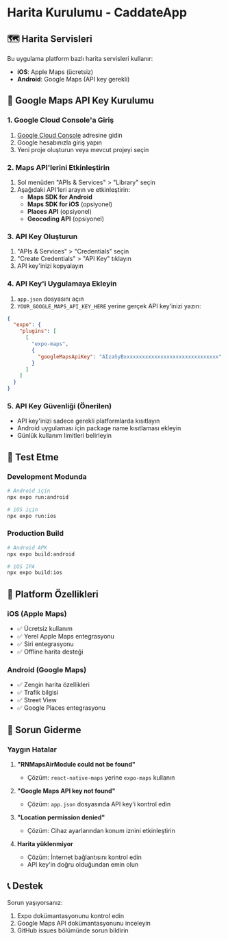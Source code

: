 # Harita Kurulumu - CaddateApp

## 🗺️ Harita Servisleri

Bu uygulama platform bazlı harita servisleri kullanır:
- **iOS**: Apple Maps (ücretsiz)
- **Android**: Google Maps (API key gerekli)

## 🔑 Google Maps API Key Kurulumu

### 1. Google Cloud Console'a Giriş
1. [Google Cloud Console](https://console.cloud.google.com/) adresine gidin
2. Google hesabınızla giriş yapın
3. Yeni proje oluşturun veya mevcut projeyi seçin

### 2. Maps API'lerini Etkinleştirin
1. Sol menüden "APIs & Services" > "Library" seçin
2. Aşağıdaki API'leri arayın ve etkinleştirin:
   - **Maps SDK for Android**
   - **Maps SDK for iOS** (opsiyonel)
   - **Places API** (opsiyonel)
   - **Geocoding API** (opsiyonel)

### 3. API Key Oluşturun
1. "APIs & Services" > "Credentials" seçin
2. "Create Credentials" > "API Key" tıklayın
3. API key'inizi kopyalayın

### 4. API Key'i Uygulamaya Ekleyin
1. `app.json` dosyasını açın
2. `YOUR_GOOGLE_MAPS_API_KEY_HERE` yerine gerçek API key'inizi yazın:

```json
{
  "expo": {
    "plugins": [
      [
        "expo-maps",
        {
          "googleMapsApiKey": "AIzaSyBxxxxxxxxxxxxxxxxxxxxxxxxxxxxxxx"
        }
      ]
    ]
  }
}
```

### 5. API Key Güvenliği (Önerilen)
- API key'inizi sadece gerekli platformlarda kısıtlayın
- Android uygulaması için package name kısıtlaması ekleyin
- Günlük kullanım limitleri belirleyin

## 🚀 Test Etme

### Development Modunda
```bash
# Android için
npx expo run:android

# iOS için
npx expo run:ios
```

### Production Build
```bash
# Android APK
npx expo build:android

# iOS IPA
npx expo build:ios
```

## 📱 Platform Özellikleri

### iOS (Apple Maps)
- ✅ Ücretsiz kullanım
- ✅ Yerel Apple Maps entegrasyonu
- ✅ Siri entegrasyonu
- ✅ Offline harita desteği

### Android (Google Maps)
- ✅ Zengin harita özellikleri
- ✅ Trafik bilgisi
- ✅ Street View
- ✅ Google Places entegrasyonu

## 🔧 Sorun Giderme

### Yaygın Hatalar

1. **"RNMapsAirModule could not be found"**
   - Çözüm: `react-native-maps` yerine `expo-maps` kullanın

2. **"Google Maps API key not found"**
   - Çözüm: `app.json` dosyasında API key'i kontrol edin

3. **"Location permission denied"**
   - Çözüm: Cihaz ayarlarından konum iznini etkinleştirin

4. **Harita yüklenmiyor**
   - Çözüm: İnternet bağlantısını kontrol edin
   - API key'in doğru olduğundan emin olun

## 📞 Destek

Sorun yaşıyorsanız:
1. Expo dokümantasyonunu kontrol edin
2. Google Maps API dokümantasyonunu inceleyin
3. GitHub issues bölümünde sorun bildirin
